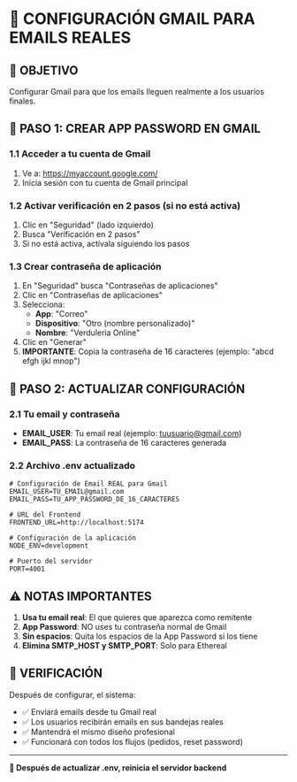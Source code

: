 # 📧 CONFIGURACIÓN GMAIL PARA EMAILS REALES

## 🎯 OBJETIVO
Configurar Gmail para que los emails lleguen realmente a los usuarios finales.

## 🔐 PASO 1: CREAR APP PASSWORD EN GMAIL

### 1.1 Acceder a tu cuenta de Gmail
1. Ve a: https://myaccount.google.com/
2. Inicia sesión con tu cuenta de Gmail principal

### 1.2 Activar verificación en 2 pasos (si no está activa)
1. Clic en "Seguridad" (lado izquierdo)
2. Busca "Verificación en 2 pasos"
3. Si no está activa, actívala siguiendo los pasos

### 1.3 Crear contraseña de aplicación
1. En "Seguridad" busca "Contraseñas de aplicaciones"
2. Clic en "Contraseñas de aplicaciones"
3. Selecciona:
   - **App**: "Correo"
   - **Dispositivo**: "Otro (nombre personalizado)"
   - **Nombre**: "Verduleria Online"
4. Clic en "Generar"
5. **IMPORTANTE**: Copia la contraseña de 16 caracteres (ejemplo: "abcd efgh ijkl mnop")

## 🔧 PASO 2: ACTUALIZAR CONFIGURACIÓN

### 2.1 Tu email y contraseña
- **EMAIL_USER**: Tu email real (ejemplo: tuusuario@gmail.com)
- **EMAIL_PASS**: La contraseña de 16 caracteres generada

### 2.2 Archivo .env actualizado
```env
# Configuración de Email REAL para Gmail
EMAIL_USER=TU_EMAIL@gmail.com
EMAIL_PASS=TU_APP_PASSWORD_DE_16_CARACTERES

# URL del Frontend 
FRONTEND_URL=http://localhost:5174

# Configuración de la aplicación
NODE_ENV=development

# Puerto del servidor
PORT=4001
```

## ⚠️ NOTAS IMPORTANTES

1. **Usa tu email real**: El que quieres que aparezca como remitente
2. **App Password**: NO uses tu contraseña normal de Gmail
3. **Sin espacios**: Quita los espacios de la App Password si los tiene
4. **Elimina SMTP_HOST y SMTP_PORT**: Solo para Ethereal

## 🧪 VERIFICACIÓN

Después de configurar, el sistema:
- ✅ Enviará emails desde tu Gmail real
- ✅ Los usuarios recibirán emails en sus bandejas reales
- ✅ Mantendrá el mismo diseño profesional
- ✅ Funcionará con todos los flujos (pedidos, reset password)

---
**🔄 Después de actualizar .env, reinicia el servidor backend**
